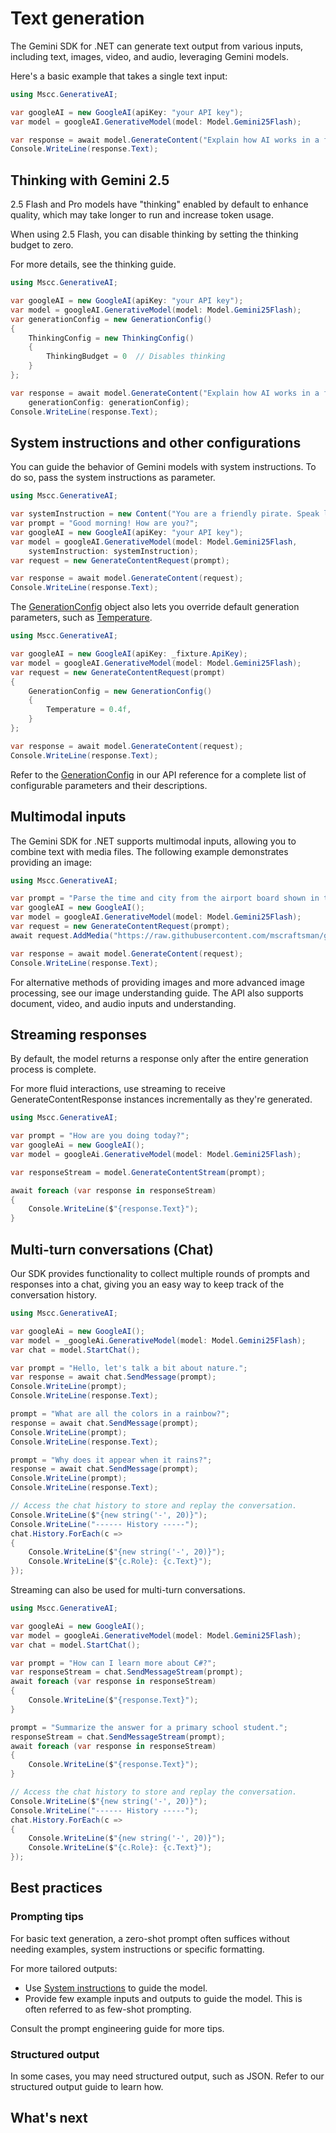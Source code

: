 # Text generation

The Gemini SDK for .NET can generate text output from various inputs, including text, images, video, and audio, leveraging Gemini models.

Here's a basic example that takes a single text input:

```csharp
using Mscc.GenerativeAI;

var googleAI = new GoogleAI(apiKey: "your API key");
var model = googleAI.GenerativeModel(model: Model.Gemini25Flash);

var response = await model.GenerateContent("Explain how AI works in a few words");
Console.WriteLine(response.Text);
```

## Thinking with Gemini 2.5

2.5 Flash and Pro models have "thinking" enabled by default to enhance quality, which may take longer to run and increase token usage.

When using 2.5 Flash, you can disable thinking by setting the thinking budget to zero.

For more details, see the thinking guide.

```csharp
using Mscc.GenerativeAI;

var googleAI = new GoogleAI(apiKey: "your API key");
var model = googleAI.GenerativeModel(model: Model.Gemini25Flash);
var generationConfig = new GenerationConfig()
{
    ThinkingConfig = new ThinkingConfig()
    {
        ThinkingBudget = 0  // Disables thinking
    }
};

var response = await model.GenerateContent("Explain how AI works in a few words", 
    generationConfig: generationConfig);
Console.WriteLine(response.Text);
```

## System instructions and other configurations

You can guide the behavior of Gemini models with system instructions. To do so, pass the system instructions as parameter.

```csharp
using Mscc.GenerativeAI;

var systemInstruction = new Content("You are a friendly pirate. Speak like one.");
var prompt = "Good morning! How are you?";
var googleAI = new GoogleAI(apiKey: "your API key");
var model = googleAI.GenerativeModel(model: Model.Gemini25Flash, 
    systemInstruction: systemInstruction);
var request = new GenerateContentRequest(prompt);

var response = await model.GenerateContent(request);
Console.WriteLine(response.Text);
```

The [GenerationConfig](api/Mscc.GenerativeAI.GenerationConfig) object also lets you override default generation parameters, such as [Temperature](api/Mscc.GenerativeAI.GenerationConfig#Temperature).

```csharp
using Mscc.GenerativeAI;

var googleAI = new GoogleAI(apiKey: _fixture.ApiKey);
var model = googleAI.GenerativeModel(model: Model.Gemini25Flash);
var request = new GenerateContentRequest(prompt)
{
    GenerationConfig = new GenerationConfig()
    {
        Temperature = 0.4f,
    }
};

var response = await model.GenerateContent(request);
Console.WriteLine(response.Text);
```

Refer to the [GenerationConfig](api/Mscc.GenerativeAI.GenerationConfig) in our API reference for a complete list of configurable parameters and their descriptions.

## Multimodal inputs

The Gemini SDK for .NET supports multimodal inputs, allowing you to combine text with media files. The following example demonstrates providing an image:

```csharp
using Mscc.GenerativeAI;

var prompt = "Parse the time and city from the airport board shown in this image into a list, in Markdown";
var googleAI = new GoogleAI();
var model = googleAI.GenerativeModel(model: Model.Gemini25Flash);
var request = new GenerateContentRequest(prompt);
await request.AddMedia("https://raw.githubusercontent.com/mscraftsman/generative-ai/refs/heads/main/tests/Mscc.GenerativeAI/payload/timetable.png");

var response = await model.GenerateContent(request);
Console.WriteLine(response.Text);
```

For alternative methods of providing images and more advanced image processing, see our image understanding guide. The API also supports document, video, and audio inputs and understanding.

## Streaming responses

By default, the model returns a response only after the entire generation process is complete.

For more fluid interactions, use streaming to receive GenerateContentResponse instances incrementally as they're generated.

```csharp
using Mscc.GenerativeAI;

var prompt = "How are you doing today?";
var googleAi = new GoogleAI();
var model = googleAi.GenerativeModel(model: Model.Gemini25Flash);

var responseStream = model.GenerateContentStream(prompt);

await foreach (var response in responseStream)
{
    Console.WriteLine($"{response.Text}");
}
```

## Multi-turn conversations (Chat)

Our SDK provides functionality to collect multiple rounds of prompts and responses into a chat, giving you an easy way to keep track of the conversation history.

```csharp
using Mscc.GenerativeAI;

var googleAi = new GoogleAI();
var model = _googleAi.GenerativeModel(model: Model.Gemini25Flash);
var chat = model.StartChat();

var prompt = "Hello, let's talk a bit about nature.";
var response = await chat.SendMessage(prompt);
Console.WriteLine(prompt);
Console.WriteLine(response.Text);

prompt = "What are all the colors in a rainbow?";
response = await chat.SendMessage(prompt);
Console.WriteLine(prompt);
Console.WriteLine(response.Text);

prompt = "Why does it appear when it rains?";
response = await chat.SendMessage(prompt);
Console.WriteLine(prompt);
Console.WriteLine(response.Text);

// Access the chat history to store and replay the conversation.
Console.WriteLine($"{new string('-', 20)}");
Console.WriteLine("------ History -----");
chat.History.ForEach(c =>
{
    Console.WriteLine($"{new string('-', 20)}");
    Console.WriteLine($"{c.Role}: {c.Text}");
});
```

Streaming can also be used for multi-turn conversations.

```csharp
using Mscc.GenerativeAI;

var googleAi = new GoogleAI();
var model = googleAi.GenerativeModel(model: Model.Gemini25Flash);
var chat = model.StartChat();

var prompt = "How can I learn more about C#?";
var responseStream = chat.SendMessageStream(prompt);
await foreach (var response in responseStream)
{
    Console.WriteLine($"{response.Text}");
}

prompt = "Summarize the answer for a primary school student.";
responseStream = chat.SendMessageStream(prompt);
await foreach (var response in responseStream)
{
    Console.WriteLine($"{response.Text}");
}

// Access the chat history to store and replay the conversation.
Console.WriteLine($"{new string('-', 20)}");
Console.WriteLine("------ History -----");
chat.History.ForEach(c =>
{
    Console.WriteLine($"{new string('-', 20)}");
    Console.WriteLine($"{c.Role}: {c.Text}");
});
```

## Best practices

### Prompting tips

For basic text generation, a zero-shot prompt often suffices without needing examples, system instructions or specific formatting.

For more tailored outputs:

- Use [System instructions](#system-instructions-and-other-configurations) to guide the model. 
- Provide few example inputs and outputs to guide the model. This is often referred to as few-shot prompting.

Consult the prompt engineering guide for more tips.

### Structured output

In some cases, you may need structured output, such as JSON. Refer to our structured output guide to learn how.

## What's next


